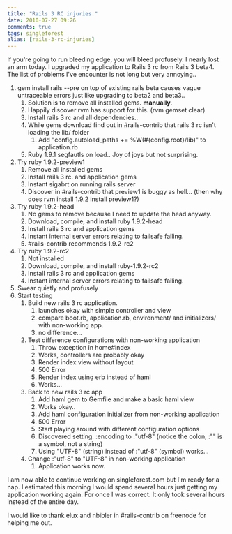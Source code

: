 ```yaml
---
title: "Rails 3 RC injuries."
date: 2010-07-27 09:26
comments: true
tags: singleforest
alias: [rails-3-rc-injuries]
---
```

If you're going to run bleeding edge, you will bleed profusely. I nearly lost an arm today. I upgraded my application to Rails 3 rc from Rails 3 beta4. The list of problems I've encounter is not long but very annoying.. 

1.  gem install rails --pre on top of existing rails beta causes vague untraceable errors just like upgrading to beta2 and beta3.. 
    1.  Solution is to remove all installed gems. **manually**.
    2.  Happily discover rvm has support for this. (rvm gemset clear)
    3.  Install rails 3 rc and all dependencies.. 
    4.  While gems download find out in #rails-contrib that rails 3 rc isn't loading the lib/ folder  
        1.  Add "config.autoload_paths += %W(#{config.root}/lib)" to application.rb
    5.  Ruby 1.9.1 segfautls on load.. Joy of joys but not surprising.
2.  Try ruby 1.9.2-preview1
    1.  Remove all installed gems
    2.  Install rails 3 rc. and application gems
    3.  Instant sigabrt on running rails server
    4.  Discover in #rails-contrib that preview1 is buggy as hell... (then why does rvm install 1.9.2 install preview1?)
3.  Try ruby 1.9.2-head
    1.  No gems to remove because I need to update the head anyway.
    2.  Download, compile, and install ruby 1.9.2-head
    3.  Install rails 3 rc and application gems
    4.  Instant internal server errors relating to failsafe failing.
    5.  \#rails-contrib recommends 1.9.2-rc2
4.  Try ruby 1.9.2-rc2
    1.  Not installed
    2.  Download, compile, and install ruby-1.9.2-rc2
    3.  Install rails 3 rc and application gems
    4.  Instant internal server errors relating to failsafe failing.
5.  Swear quietly and profusely
6.  Start testing
    1.  Build new rails 3 rc application.   
        1.  launches okay with simple controller and view
        2.  compare boot.rb, application.rb, environment/ and initializers/ with non-working app. 
        3.  no difference...
    2.  Test difference configurations with non-working application
        1.  Throw exception in home#index
        2.  Works, controllers are probably okay
        3.  Render index view without layout
        4.  500 Error
        5.  Render index using erb instead of haml
        6.  Works...
    3.  Back to new rails 3 rc app
        1.  Add haml gem to Gemfile and make a basic haml view
        2.  Works okay.. 
        3.  Add haml configuration initializer from non-working application
        4.  500 Error
        5.  Start playing around with different configuration options
        6.  Discovered setting. :encoding to :"utf-8" (notice the colon, :"" is a symbol, not a string)
        7.  Using "UTF-8" (string) instead of :"utf-8" (symbol) works...
    4.  Change :"utf-8" to "UTF-8" in non-working application
        1.  Application works now.

I am now able to continue working on singleforest.com but I'm ready for a nap. I estimated this morning I would spend several hours just getting my application working again. For once I was correct. It only took several hours instead of the entire day.

I would like to thank elux and nbibler in #rails-contrib on freenode for helping me out.